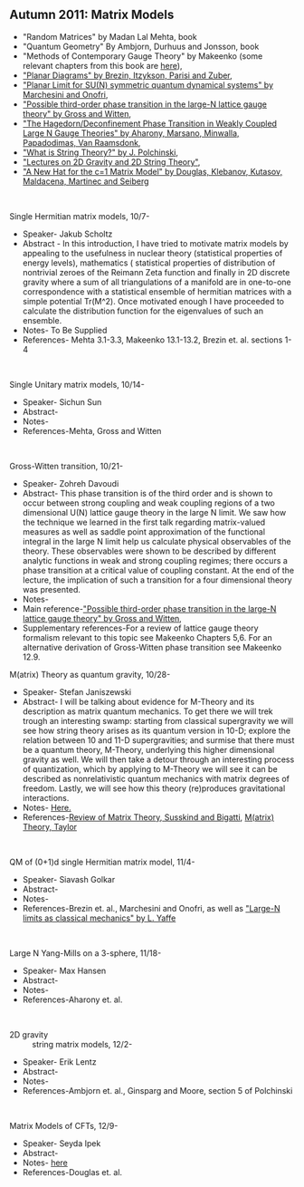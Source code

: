 <a name="Autumn_2011:_Matrix_Models"></a><h2>Autumn 2011: Matrix Models</h2>

<ul><li>"Random Matrices" by Madan Lal Mehta, book
</li>
<li>"Quantum Geometry" By Ambjorn, Durhuus and Jonsson, book
</li>
<li>"Methods of Contemporary Gauge Theory" by Makeenko (some relevant chapters from this book are <a href="http://arxiv.org/abs/hep-th/0001047" class="external text" title="http://arxiv.org/abs/hep-th/0001047" rel="nofollow">here</a>),
</li>
<li><a href="http://www.springerlink.com/content/q1682m732068g55p/" class="external text" title="http://www.springerlink.com/content/q1682m732068g55p/" rel="nofollow">"Planar Diagrams" by Brezin, Itzykson, Parisi and Zuber</a>,
</li>
<li><a href="http://jmp.aip.org/resource/1/jmapaq/v21/i5/p1103_s1" class="external text" title="http://jmp.aip.org/resource/1/jmapaq/v21/i5/p1103_s1" rel="nofollow">"Planar Limit for SU(N) symmetric quantum dynamical systems" by Marchesini and Onofri</a>,
</li>
<li><a href="http://prd.aps.org/abstract/PRD/v21/i2/p446_1" class="external text" title="http://prd.aps.org/abstract/PRD/v21/i2/p446_1" rel="nofollow">"Possible third-order phase transition in the large-N lattice gauge theory" by Gross and Witten</a>,
</li>
<li><a href="http://arxiv.org/abs/hep-th/0310285" class="external text" title="http://arxiv.org/abs/hep-th/0310285" rel="nofollow">"The Hagedorn/Deconfinement Phase Transition in Weakly Coupled Large N Gauge Theories" by Aharony, Marsano, Minwalla, Papadodimas, Van Raamsdonk</a>,
</li>
<li><a href="http://arxiv.org/abs/hep-th/9411028" class="external text" title="http://arxiv.org/abs/hep-th/9411028" rel="nofollow">"What is String Theory?" by J. Polchinski</a>,
</li>
<li><a href="http://arxiv.org/abs/hep-th/9304011" class="external text" title="http://arxiv.org/abs/hep-th/9304011" rel="nofollow">"Lectures on 2D Gravity and 2D String Theory"</a>,
</li>
<li><a href="http://arxiv.org/abs/hep-th/0307195" class="external text" title="http://arxiv.org/abs/hep-th/0307195" rel="nofollow">"A New Hat for the c=1 Matrix Model" by Douglas, Klebanov, Kutasov, Maldacena, Martinec and Seiberg</a> 
</li></ul>
<p><br />
</p>
<dl><dt>Single Hermitian matrix models, 10/7-
</dt></dl>
<ul><li>Speaker- Jakub Scholtz
</li>
<li>Abstract - In this introduction, I have tried to motivate matrix models by appealing to the usefulness in nuclear theory (statistical properties of energy levels), mathematics ( statistical properties of distribution of nontrivial zeroes of the Reimann Zeta function and finally in 2D discrete gravity where a sum of all triangulations of a manifold are in one-to-one correspondence with a statistical ensemble of hermitian matrices with a simple potential Tr(M^2). Once motivated enough I have proceeded to calculate the distribution function for the eigenvalues of such an ensemble.
</li>
<li>Notes- To Be Supplied
</li>
<li>References- Mehta 3.1-3.3, Makeenko 13.1-13.2, Brezin et. al. sections 1-4
</li></ul>
<p><br />
</p>
<dl><dt>Single Unitary matrix models, 10/14-
</dt></dl>
<ul><li>Speaker- Sichun Sun
</li>
<li>Abstract-
</li>
<li>Notes- 
</li>
<li>References-Mehta, Gross and Witten
</li></ul>
<p><br />
</p>
<dl><dt>Gross-Witten transition, 10/21-
</dt></dl>
<ul><li>Speaker- Zohreh Davoudi
</li>
<li>Abstract- This phase transition is of the third order and is shown to occur between strong coupling and weak coupling regions of a two dimensional U(N) lattice gauge theory in the large N limit. We saw how the technique we learned in the first talk regarding matrix-valued measures as well as saddle point approximation of the functional integral in the large N limit help us calculate physical observables of the theory. These observables were shown to be described by different analytic functions in weak and strong coupling regimes; there occurs a phase transition at a critical value of coupling constant. At the end of the lecture, the implication of such a transition for a four dimensional theory was presented.
</li>
<li>Notes- 
</li>
<li>Main reference-<a href="http://prd.aps.org/abstract/PRD/v21/i2/p446_1" class="external text" title="http://prd.aps.org/abstract/PRD/v21/i2/p446_1" rel="nofollow">"Possible third-order phase transition in the large-N lattice gauge theory" by Gross and Witten</a>,
</li>
<li>Supplementary references-For a review of lattice gauge theory formalism relevant to this topic see Makeenko Chapters 5,6. For an alternative derivation of Gross-Witten phase transition see Makeenko 12.9.
</li></ul>
<dl><dt>M(atrix) Theory as quantum gravity, 10/28-
</dt></dl>
<ul><li>Speaker- Stefan Janiszewski
</li>
<li>Abstract- I will be talking about evidence for M-Theory and its description as matrix quantum mechanics. To get there we will trek trough an interesting swamp: starting from classical supergravity we will see how string theory arises as its quantum version in 10-D; explore the relation between 10 and 11-D supergravities; and surmise that there must be a quantum theory, M-Theory, underlying this higher dimensional gravity as well. We will then take a detour through an interesting process of quantization, which by applying to M-Theory we will see it can be described as nonrelativistic quantum mechanics with matrix degrees of freedom. Lastly, we will see how this theory (re)produces gravitational interactions.
</li>
<li>Notes- <a href="https://docs.google.com/open?id=1McQjFNRKu31qR4tzgCHhLokHB04LJpWigu-0g_ixRi_gx02GSi6nRvUw5LAY" class="external text" title="https://docs.google.com/open?id=1McQjFNRKu31qR4tzgCHhLokHB04LJpWigu-0g_ixRi_gx02GSi6nRvUw5LAY" rel="nofollow">Here.</a>
</li>
<li>References-<a href="http://arxiv.org/abs/hep-th/9712072" class="external text" title="http://arxiv.org/abs/hep-th/9712072" rel="nofollow">Review of Matrix Theory, Susskind and Bigatti</a>, <a href="http://arxiv.org/abs/hep-th/0101126" class="external text" title="http://arxiv.org/abs/hep-th/0101126" rel="nofollow">M(atrix) Theory, Taylor</a>
</li></ul>
<p><br />
</p>
<dl><dt>QM of (0+1)d single Hermitian matrix model, 11/4-
</dt></dl>
<ul><li>Speaker- Siavash Golkar
</li>
<li>Abstract-
</li>
<li>Notes- 
</li>
<li>References-Brezin et. al., Marchesini and Onofri, as well as <a href="http://rmp.aps.org/abstract/RMP/v54/i2/p407_1" class="external text" title="http://rmp.aps.org/abstract/RMP/v54/i2/p407_1" rel="nofollow">"Large-N limits as classical mechanics" by L. Yaffe</a>
</li></ul>
<p><br />
</p>
<dl><dt>Large N Yang-Mills on a 3-sphere, 11/18-
</dt></dl>
<ul><li>Speaker- Max Hansen
</li>
<li>Abstract-
</li>
<li>Notes- 
</li>
<li>References-Aharony et. al.
</li></ul>
<p><br />
</p>
<dl><dt>2D gravity</dt>
<dd> string matrix models, 12/2-
</dd></dl>
<ul><li>Speaker- Erik Lentz
</li>
<li>Abstract-
</li>
<li>Notes- 
</li>
<li>References-Ambjorn et. al., Ginsparg and Moore, section 5 of Polchinski
</li></ul>
<p><br />
</p>
<dl><dt>Matrix Models of CFTs, 12/9-
</dt></dl>
<ul><li>Speaker- Seyda Ipek
</li>
<li>Abstract-
</li>
<li>Notes- <a href="https://docs.google.com/open?id=1Sv0LynQRdUeaSncmwH71hZBaucLP4qM1DDici7Smt8lhx984-Srt0roz83_W" class="external text" title="https://docs.google.com/open?id=1Sv0LynQRdUeaSncmwH71hZBaucLP4qM1DDici7Smt8lhx984-Srt0roz83_W" rel="nofollow">here</a>
</li>
<li>References-Douglas et. al.
</li></ul>

